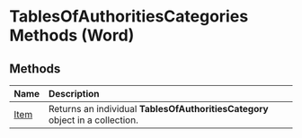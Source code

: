 
# TablesOfAuthoritiesCategories Methods (Word)

## Methods



|**Name**|**Description**|
|:-----|:-----|
|[Item](48bd569a-720a-9635-c70e-0c6e5414c165.md)|Returns an individual  **TablesOfAuthoritiesCategory** object in a collection.|

